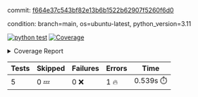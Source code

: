 commit: [f664e37c543bf82e13b6b1522b62907f5260f6d0](https://github.com/rcmdnk/python-action-test/tree/f664e37c543bf82e13b6b1522b62907f5260f6d0)

condition: branch=main, os=ubuntu-latest, python_version=3.11

[![python test](https://github.com/rcmdnk/python-action-test/actions/workflows/test.yml/badge.svg)](https://github.com/rcmdnk/python-action-test/actions/runs/6453232773)
<a href="https://github.com/rcmdnk/python-action-test/blob/f664e37c543bf82e13b6b1522b62907f5260f6d0/README.md"><img alt="Coverage" src="https://img.shields.io/badge/Coverage-93%25-brightgreen.svg" /></a><details><summary>Coverage Report </summary><table><tr><th>File</th><th>Stmts</th><th>Miss</th><th>Cover</th><th>Missing</th></tr><tbody><tr><td colspan="5"><b>src/python_action_test</b></td></tr><tr><td>&nbsp; &nbsp;<a href="https://github.com/rcmdnk/python-action-test/blob/f664e37c543bf82e13b6b1522b62907f5260f6d0/src/python_action_test/python_action_test.py">python_action_test.py</a></td><td>11</td><td>1</td><td>91%</td><td><a href="https://github.com/rcmdnk/python-action-test/blob/f664e37c543bf82e13b6b1522b62907f5260f6d0/src/python_action_test/python_action_test.py#L15">15</a></td></tr><tr><td><b>TOTAL</b></td><td><b>15</b></td><td><b>1</b></td><td><b>93%</b></td><td>&nbsp;</td></tr></tbody></table></details>

| Tests | Skipped | Failures | Errors | Time |
| ----- | ------- | -------- | -------- | ------------------ |
| 5 | 0 :zzz: | 0 :x: | 1 :fire: | 0.539s :stopwatch: |

